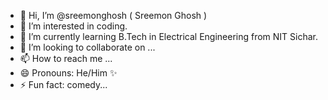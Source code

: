 - 👋 Hi, I’m @sreemonghosh ( Sreemon Ghosh )
- 👀 I’m interested in coding.
- 🌱 I’m currently learning B.Tech in Electrical Engineering from NIT Sichar.
- 💞️ I’m looking to collaborate on ...
- 📫 How to reach me ...
- 😄 Pronouns: He/Him ✨
- ⚡ Fun fact: comedy...

<!---
sreemonghosh/sreemonghosh is a ✨ special ✨ repository because its `README.md` (this file) appears on your GitHub profile.
You can click the Preview link to take a look at your changes.
--->
